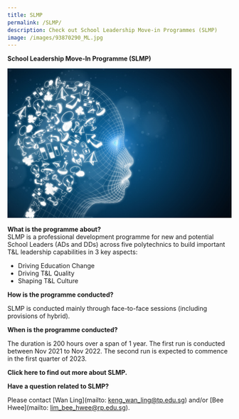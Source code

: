 ```yaml
---
title: SLMP
permalink: /SLMP/
description: Check out School Leadership Move-in Programmes (SLMP)
image: /images/93870290_ML.jpg
---
```

**School Leadership Move-In Programme (SLMP)**

![](/images/93870290_ML.jpg)

**What is the programme about?**
\
SLMP is a professional development programme for new and potential School Leaders (ADs and DDs) across five polytechnics to build important T&L leadership capabilities in 3 key aspects:
* Driving Education Change
* Driving T&L Quality
* Shaping T&L Culture

**How is the programme conducted?**

SLMP is conducted mainly through face-to-face sessions (including provisions of hybrid).

**When is the programme conducted?**

The duration is 200 hours over a span of 1 year. The first run is conducted between Nov 2021 to Nov 2022. The second run is expected to commence in the first quarter of 2023.

**Click here to find out more about SLMP.**

**Have a question related to SLMP?**

Please contact [Wan Ling](mailto: keng_wan_ling@tp.edu.sg) and/or [Bee Hwee](mailto: lim_bee_hwee@rp.edu.sg).